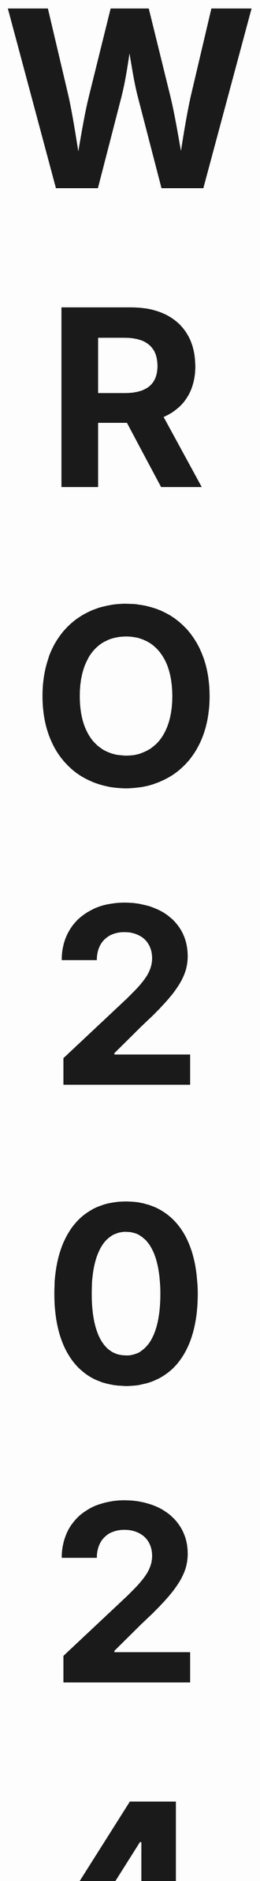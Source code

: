 # <p align="center"><span style="font-size: 500px;">WRO 2024 Future Engineer</span></p>

<p align="center">
  <img src="https://ybrobot.club/image/YB%20Robot%20logo.png" alt="YB Robot Logo" width="300" height="250">
</p>

---

# <span style="font-size: 300px;">Portion 1: Insights into our team</span>

---

## <span style="font-size: 300px;">Team Member:</span>